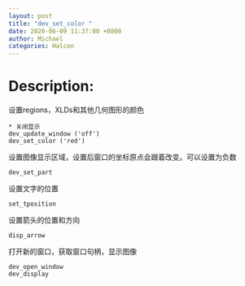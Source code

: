 ```yaml
---
layout: post
title: "dev_set_color "
date: 2020-06-09 11:37:00 +0800
author: Michael
categories: Halcon
---
```


# Description:

设置regions，XLDs和其他几何图形的颜色

	* 关闭显示
	dev_update_window ('off')
	dev_set_color ('red')

设置图像显示区域，设置后窗口的坐标原点会跟着改变。可以设置为负数

	dev_set_part 

设置文字的位置

	set_tposition

设置箭头的位置和方向

	disp_arrow

打开新的窗口，获取窗口句柄，显示图像

	dev_open_window
	dev_display
